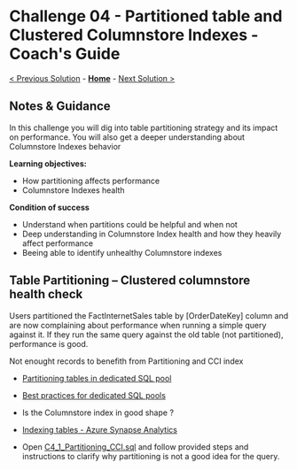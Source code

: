 # Challenge 04 - Partitioned table and Clustered Columnstore Indexes - Coach's Guide 

[< Previous Solution](./Solution-03.md) - **[Home](./README.md)** - [Next Solution >](./Solution-05.md)

## Notes & Guidance

In this challenge you will dig into table partitioning strategy and its impact on performance.
You will also get a deeper understanding about Columnstore Indexes behavior

**Learning objectives:**
- How partitioning affects performance
- Columnstore Indexes health

**Condition of success**
- Understand when partitions could be helpful and when not 
- Deep understanding in Columnstore Index health and how they heavily affect performance
- Beeing able to identify unhealthy Columnstore indexes


## Table Partitioning – Clustered columnstore health check

Users partitioned the FactInternetSales table by [OrderDateKey] column and are now complaining about performance when running a simple query against it. If they run the same query against the old table (not partitioned), performance is good.

Not enought records to benefith from Partitioning and CCI index

- [Partitioning tables in dedicated SQL pool](https://docs.microsoft.com/en-us/azure/synapse-analytics/sql-data-warehouse/sql-data-warehouse-tables-partition)
- [Best practices for dedicated SQL pools](https://docs.microsoft.com/en-us/azure/synapse-analytics/sql/best-practices-dedicated-sql-pool#do-not-over-partition)
- Is the Columnstore index in good shape ?
- [Indexing tables - Azure Synapse Analytics](https://docs.microsoft.com/en-us/azure/synapse-analytics/sql-data-warehouse/sql-data-warehouse-tables-index)

- Open [C4_1_Partitioning_CCI.sql](./Solutions/Challenge04/C4_1_Partitioning_CCI.sql) and follow provided steps and instructions to clarify why partitioning is not a good idea for the query.
